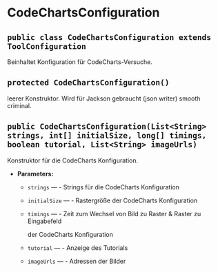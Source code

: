 # CodeChartsConfiguration


## `public class CodeChartsConfiguration extends ToolConfiguration`

Beinhaltet Konfiguration für CodeCharts-Versuche.

## `protected CodeChartsConfiguration()`

leerer Konstruktor. Wird für Jackson gebraucht (json writer) smooth criminal.

## `public CodeChartsConfiguration(List<String> strings, int[] initialSize, long[] timings, boolean tutorial, List<String> imageUrls)`

Konstruktor für die CodeCharts Konfiguration.

 * **Parameters:**
   * `strings` — - Strings für die CodeCharts Konfiguration
   * `initialSize` — - Rastergröße der CodeCharts Konfiguration
   * `timings` — - Zeit zum Wechsel von Bild zu Raster & Raster zu Eingabefeld

     der CodeCharts Konfiguration
   * `tutorial` — - Anzeige des Tutorials
   * `imageUrls` — - Adressen der Bilder
